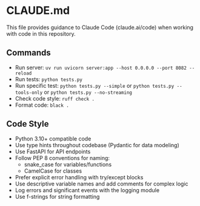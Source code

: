 # CLAUDE.md

This file provides guidance to Claude Code (claude.ai/code) when working with code in this repository.

## Commands
- Run server: `uv run uvicorn server:app --host 0.0.0.0 --port 8082 --reload`
- Run tests: `python tests.py`
- Run specific test: `python tests.py --simple` or `python tests.py --tools-only` or `python tests.py --no-streaming`
- Check code style: `ruff check .`
- Format code: `black .`

## Code Style
- Python 3.10+ compatible code
- Use type hints throughout codebase (Pydantic for data modeling)
- Use FastAPI for API endpoints
- Follow PEP 8 conventions for naming:
  - snake_case for variables/functions
  - CamelCase for classes
- Prefer explicit error handling with try/except blocks
- Use descriptive variable names and add comments for complex logic
- Log errors and significant events with the logging module
- Use f-strings for string formatting